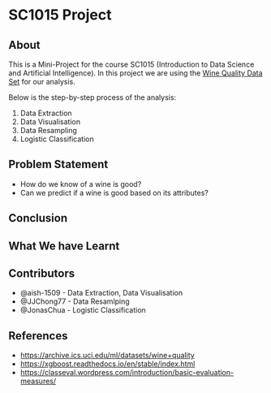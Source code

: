 # SC1015 Project

## About
This is a Mini-Project for the course SC1015 (Introduction to Data Science and Artificial Intelligence). In this project we are using the [Wine Quality Data Set](https://archive.ics.uci.edu/ml/datasets/wine+quality) for our analysis.

Below is the step-by-step process of the analysis:
1. Data Extraction
2. Data Visualisation
3. Data Resampling
4. Logistic Classification

## Problem Statement
- How do we know of a wine is good?
- Can we predict if a wine is good based on its attributes?

## Conclusion


## What We have Learnt


## Contributors
- @aish-1509 - Data Extraction, Data Visualisation
- @JJChong77 - Data Resamlping
- @JonasChua - Logistic Classification

## References
- <https://archive.ics.uci.edu/ml/datasets/wine+quality>
- <https://xgboost.readthedocs.io/en/stable/index.html>
- <https://classeval.wordpress.com/introduction/basic-evaluation-measures/>
